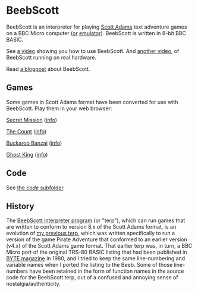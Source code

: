 # BeebScott

BeebScott is an interpreter for playing [Scott Adams](http://www.msadams.com/adventures.htm) text adventure games on a BBC Micro computer ([or](https://bbc.godbolt.org) [emulator](http://www.mkw.me.uk/beebem/)). BeebScott is written in 8-bit BBC BASIC.

See [a video](https://www.youtube.com/watch?v=lEjDFMw25kw) showing you how to use BeebScott. And [another video](https://www.youtube.com/watch?v=Y9r2r1hbr94), of BeebScott running on real hardware.

Read [a blogpost](https://ahopeful.wordpress.com/2022/02/14/beebscott-the-scott-adams-interpreter-nobody-asked-for/) about BeebScott. 


## Games

Some games in Scott Adams format have been converted for use with BeebScott. Play them in your web browser:

[Secret Mission](http://bbcmicro.co.uk//jsbeeb/play.php?autoboot&disc=https://raw.githubusercontent.com/ahope1/BeebScott/main/games/ScottAdams/03%20Secret%20Mission/adv03-edited.ssd&cpuMultiplier=2) ([info](https://github.com/ahope1/BeebScott/tree/main/games/ScottAdams/03%20Secret%20Mission))

[The Count](http://bbcmicro.co.uk//jsbeeb/play.php?autoboot&disc=https://raw.githubusercontent.com/ahope1/BeebScott/main/games/ScottAdams/05%20The%20Count/adv05-count.ssd&cpuMultiplier=2) ([info](https://github.com/ahope1/BeebScott/tree/main/games/ScottAdams/05%20The%20Count))

[Buckaroo Banzai](http://bbcmicro.co.uk//jsbeeb/play.php?autoboot&disc=https://raw.githubusercontent.com/ahope1/BeebScott/main/games/ScottAdams/14b%20Buckaroo%20Banzai/adv14b-edit.ssd&cpuMultiplier=2) ([info](https://github.com/ahope1/BeebScott/tree/main/games/ScottAdams/14b%20Buckaroo%20Banzai))

[Ghost King](http://bbcmicro.co.uk//jsbeeb/play.php?autoboot&disc=https://raw.githubusercontent.com/ahope1/BeebScott/main/games/GhostKing/gk.ssd&cpuMultiplier=2) ([info](https://github.com/ahope1/BeebScott/tree/main/games/GhostKing))


## Code

See [the *code* subfolder](https://github.com/ahope1/BeebScott/tree/main/code/).


## History

The [BeebScott interpreter program](https://github.com/ahope1/BeebScott/blob/main/code/terp.bas) (or "terp"), which can run games that are written to conform to version 8.x of the Scott Adams format, is an evolution of [my previous terp](https://github.com/ahope1/Beeb-Pirate-Adventure), which was written specifically to run a version of the game Pirate Adventure that conformed to an earlier version (v4.x) of the Scott Adams game format. That earlier terp was, in turn, a BBC Micro port of the original TRS-80 BASIC listing that had been published in [BYTE magazine](https://archive.org/details/byte-magazine-1980-12/page/n193/mode/1up) in 1980, and I tried to keep the same line-numbering and variable names when I ported the listing to the Beeb. Some of those line-numbers have been retained in the form of function names in the source code for the BeebScott terp, out of a confused and annoying sense of nostalgia/authenticity. 
